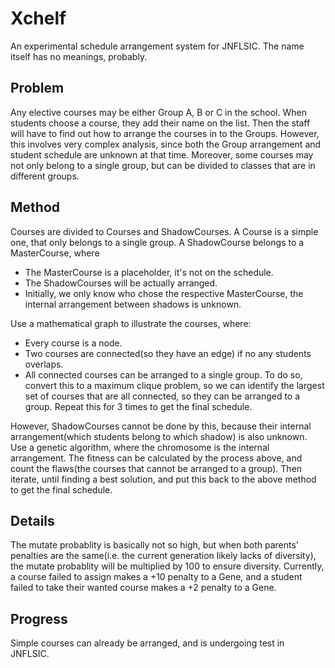 # Xchelf
An experimental schedule arrangement system for JNFLSIC.
The name itself has no meanings, probably.

## Problem
Any elective courses may be either Group A, B or C in the school.
When students choose a course, they add their name on the list.
Then the staff will have to find out how to arrange the courses in to the Groups.
However, this involves very complex analysis, since both the Group arrangement and student schedule are unknown at that time.
Moreover, some courses may not only belong to a single group, but can be divided to classes that are in different groups.

## Method
Courses are divided to Courses and ShadowCourses.
A Course is a simple one, that only belongs to a single group.
A ShadowCourse belongs to a MasterCourse, where
- The MasterCourse is a placeholder, it's not on the schedule.
- The ShadowCourses will be actually arranged.
- Initially, we only know who chose the respective MasterCourse, the internal arrangement between shadows is unknown.

Use a mathematical graph to illustrate the courses, where:
- Every course is a node.
- Two courses are connected(so they have an edge) if no any students overlaps.
- All connected courses can be arranged to a single group.
To do so, convert this to a maximum clique problem, so we can identify the largest set of courses that are all connected, so they can be arranged to a group.
Repeat this for 3 times to get the final schedule.

However, ShadowCourses cannot be done by this, because their internal arrangement(which students belong to which shadow) is also unknown.
Use a genetic algorithm, where the chromosome is the internal arrangement.
The fitness can be calculated by the process above, and count the flaws(the courses that cannot be arranged to a group).
Then iterate, until finding a best solution, and put this back to the above method to get the final schedule.

## Details
The mutate probablity is basically not so high, but when both parents' penalties are the same(i.e. the current generation likely lacks of diversity), the mutate probablity will be multiplied by 100 to ensure diversity.
Currently, a course failed to assign makes a +10 penalty to a Gene, and a student failed to take their wanted course makes a +2 penalty to a Gene.

## Progress
Simple courses can already be arranged, and is undergoing test in JNFLSIC.
